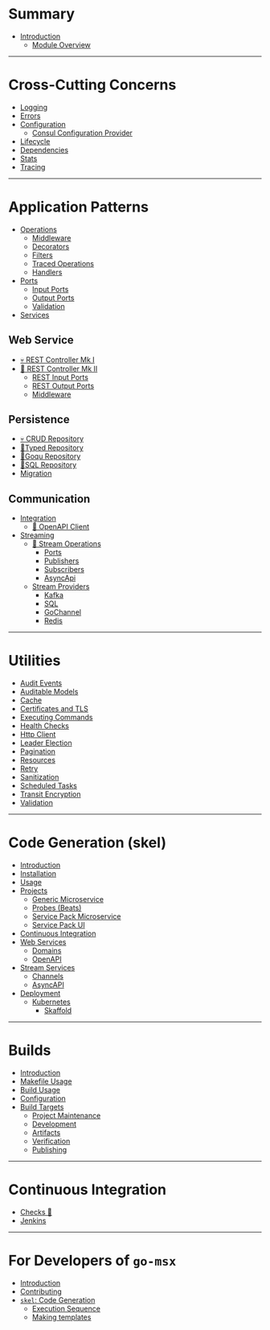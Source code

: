 # Summary

- [Introduction](README.md)
  - [Module Overview](modules.md) 

---

# Cross-Cutting Concerns
- [Logging](log/README.md)
- [Errors](types/docs/errors.md)
- [Configuration](config/README.md)
  - [Consul Configuration Provider](config/consulprovider/README.md) 
- [Lifecycle](app/README.md)
- [Dependencies](app/context.md)
- [Stats](stats/README.md)
- [Tracing](trace/README.md)

---

# Application Patterns
- [Operations](types/docs/operations.md)
  - [Middleware](types/docs/middleware.md)
  - [Decorators](types/docs/decorators.md)
  - [Filters](types/docs/filters.md)
  - [Traced Operations](trace/docs/operations.md)
  - [Handlers]()
- [Ports](ops/docs/ports.md)
  - [Input Ports](ops/docs/input-ports.md) 
  - [Output Ports](ops/docs/output-ports.md) 
  - [Validation](ops/docs/validation.md)
- [Services](types/docs/services.md)

## Web Service
- [💀 REST Controller Mk I ](webservice/controller.md) 
- [🎉 REST Controller Mk II ](ops/restops/docs/controller.md) 
  - [REST Input Ports](ops/restops/docs/input-ports.md)
  - [REST Output Ports](ops/restops/docs/output-ports.md)
  - [Middleware](ops/restops/docs/middleware.md)

## Persistence
- [💀 CRUD Repository ](sqldb/repository.md) 
- [🎉Typed Repository](sqldb/docs/new_repositories_typed.md)
- [🎉Goqu Repository](sqldb/docs/new_repositories_goqu.md)
- [🎉SQL Repository](sqldb/docs/new_repositories_sql.md)
- [Migration]()

## Communication
- [Integration]()
  - [🎉 OpenAPI Client ](integration/docs/openapi.md) 
- [Streaming]()
  - [🎉 Stream Operations ](ops/streamops/README.md) 
    - [Ports](ops/streamops/ports.md) 
    - [Publishers](ops/streamops/publishers.md)
    - [Subscribers](ops/streamops/subscribers.md)
    - [AsyncApi](schema/asyncapi/README.md)
  - [Stream Providers]()
    - [Kafka]()
    - [SQL]()
    - [GoChannel]()
    - [Redis]()

---

# Utilities

- [Audit Events]()
- [Auditable Models]()
- [Cache](cache/lru/README.md)
- [Certificates and TLS](certificate/README.md)
- [Executing Commands]()
- [Health Checks]()
- [Http Client]()
- [Leader Election]()
- [Pagination]()
- [Resources](resource/README.md)
- [Retry](retry/README.md)
- [Sanitization](sanitize/README.md)
- [Scheduled Tasks](scheduled/README.md)
- [Transit Encryption](transit/README.md)
- [Validation]()

---

# Code Generation (skel)

- [Introduction](skel/README.md)
- [Installation](skel/docs/installation.md)
- [Usage](skel/docs/usage.md)
- [Projects]()
  - [Generic Microservice](skel/docs/projects-generic.md)
  - [Probes (Beats)](skel/docs/projects-beats.md)
  - [Service Pack Microservice]()
  - [Service Pack UI]()
- [Continuous Integration]()
- [Web Services]()
  - [Domains]()
  - [OpenAPI]()
- [Stream Services]()
  - [Channels](skel/asyncapi/channels.md)
  - [AsyncAPI](skel/asyncapi/spec.md)
- [Deployment]()
  - [Kubernetes]()
    - [Skaffold](skel/docs/skaffold.md)
---

# Builds

- [Introduction]()
- [Makefile Usage](build/docs/usage-make.md)
- [Build Usage](build/docs/usage-build.md)
- [Configuration](build/docs/config.md)
- [Build Targets](build/docs/targets.md)
  - [Project Maintenance](build/docs/targets-project.md)
  - [Development](build/docs/targets-development.md)
  - [Artifacts](build/docs/targets-artifacts.md)
  - [Verification](build/docs/targets-verification.md)
  - [Publishing](build/docs/targets-publishing.md)

---

# Continuous Integration

- [Checks 🎉](checks/README.md)
- [Jenkins]()

---

# For Developers of `go-msx`

- [Introduction]()
- [Contributing](CONTRIBUTING.md)
- [`skel`: Code Generation]()
  - [Execution Sequence](skel/docs/sequence.md)
  - [Making templates](skel/docs/templating.md)
